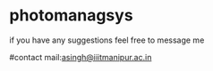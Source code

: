 # photomanagsys


if you have any suggestions feel free to message me

#contact
mail:asingh@iiitmanipur.ac.in
